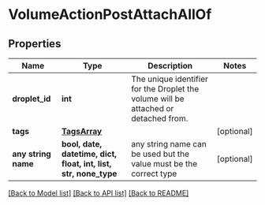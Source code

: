 # VolumeActionPostAttachAllOf


## Properties
Name | Type | Description | Notes
------------ | ------------- | ------------- | -------------
**droplet_id** | **int** | The unique identifier for the Droplet the volume will be attached or detached from. | 
**tags** | [**TagsArray**](TagsArray.md) |  | [optional] 
**any string name** | **bool, date, datetime, dict, float, int, list, str, none_type** | any string name can be used but the value must be the correct type | [optional]

[[Back to Model list]](../README.md#documentation-for-models) [[Back to API list]](../README.md#documentation-for-api-endpoints) [[Back to README]](../README.md)


